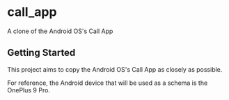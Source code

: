 # call_app

A clone of the Android OS's Call App

## Getting Started

This project aims to copy the Android OS's Call App as closely as possible.

For reference, the Android device that will be used as a schema is the OnePlus 9 Pro.
